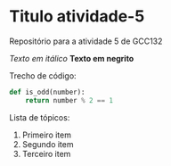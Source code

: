 # Titulo atividade-5
Repositório para a atividade 5 de GCC132

_Texto em itálico_
**Texto em negrito**

Trecho de código:
```py
def is_odd(number):
    return number % 2 == 1
```

Lista de tópicos:
1. Primeiro item
2. Segundo item
3. Terceiro item